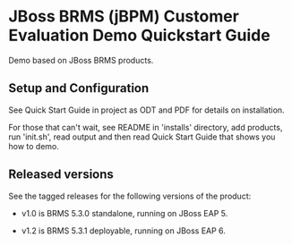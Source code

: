 JBoss BRMS (jBPM) Customer Evaluation Demo Quickstart Guide
============================================================

Demo based on JBoss BRMS products.

Setup and Configuration
-----------------------

See Quick Start Guide in project as ODT and PDF for details on installation.

For those that can't wait, see README in 'installs' directory, add products, 
run 'init.sh', read output and then read Quick Start Guide that shows you 
how to demo.


Released versions
-----------------

See the tagged releases for the following versions of the product:

- v1.0 is BRMS 5.3.0 standalone, running on JBoss EAP 5.

- v1.2 is BRMS 5.3.1 deployable, running on JBoss EAP 6.
